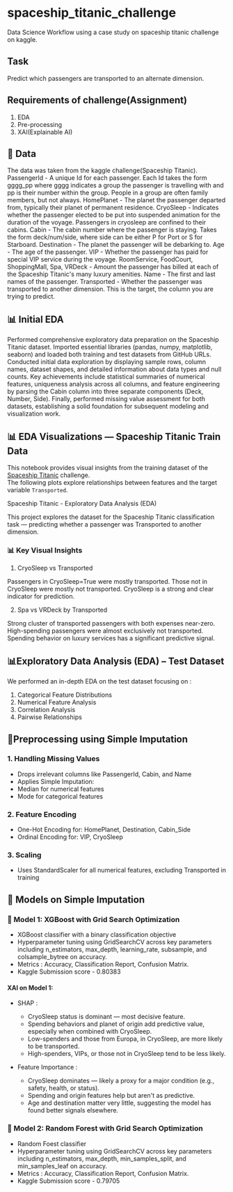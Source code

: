# spaceship_titanic_challenge
Data Science Workflow using a case study on spaceship titanic challenge on kaggle.

## Task
Predict which passengers are transported to an alternate dimension. 

## Requirements of challenge(Assignment)
1. EDA
2. Pre-processing
3. XAI(Explainable AI)

## 🚀 Data
The data was taken from the kaggle challenge(Spaceship Titanic).
PassengerId - A unique Id for each passenger. Each Id takes the form gggg_pp where gggg indicates a group the passenger is travelling with and pp is their number within the group. People in a group are often family members, but not always.
HomePlanet - The planet the passenger departed from, typically their planet of permanent residence.
CryoSleep - Indicates whether the passenger elected to be put into suspended animation for the duration of the voyage. Passengers in cryosleep are confined to their cabins.
Cabin - The cabin number where the passenger is staying. Takes the form deck/num/side, where side can be either P for Port or S for Starboard.
Destination - The planet the passenger will be debarking to.
Age - The age of the passenger.
VIP - Whether the passenger has paid for special VIP service during the voyage.
RoomService, FoodCourt, ShoppingMall, Spa, VRDeck - Amount the passenger has billed at each of the Spaceship Titanic's many luxury amenities.
Name - The first and last names of the passenger.
Transported - Whether the passenger was transported to another dimension. This is the target, the column you are trying to predict.

## 📊 Initial EDA
Performed comprehensive exploratory data preparation on the Spaceship Titanic dataset. Imported essential libraries (pandas, numpy, matplotlib, seaborn) and loaded both training and test datasets from GitHub URLs. Conducted initial data exploration by displaying sample rows, column names, dataset shapes, and detailed information about data types and null counts. Key achievements include statistical summaries of numerical features, uniqueness analysis  across all columns, and feature engineering by parsing the Cabin column into three separate components (Deck, Number, Side). Finally, performed missing value assessment for both datasets, establishing a solid foundation for subsequent modeling and visualization work.


## 📊 EDA Visualizations — Spaceship Titanic Train Data

This notebook provides visual insights from the training dataset of the [Spaceship Titanic](https://www.kaggle.com/competitions/spaceship-titanic) challenge.  
The following plots explore relationships between features and the target variable `Transported`.

Spaceship Titanic - Exploratory Data Analysis (EDA)

This project explores the dataset for the Spaceship Titanic classification task — predicting whether a passenger was Transported to another dimension.


### 📊 Key Visual Insights

1. CryoSleep vs Transported

Passengers in CryoSleep=True were mostly transported.
Those not in CryoSleep were mostly not transported.
CryoSleep is a strong and clear indicator for prediction.

2. Spa vs VRDeck by Transported

Strong cluster of transported passengers with both expenses near-zero.
High-spending passengers were almost exclusively not transported.
Spending behavior on luxury services has a significant predictive signal.


## 📊Exploratory Data Analysis (EDA) – Test Dataset

We performed an in-depth EDA on the test dataset focusing on :
  1. Categorical Feature Distributions
  2. Numerical Feature Analysis
  3. Correlation Analysis
  4. Pairwise Relationships


## 🧼Preprocessing using Simple Imputation

### 1. Handling Missing Values

- Drops irrelevant columns like PassengerId, Cabin, and Name
- Applies Simple Imputation:
- Median for numerical features
- Mode for categorical features
  
### 2. Feature Encoding

- One-Hot Encoding for: HomePlanet, Destination, Cabin_Side
- Ordinal Encoding for: VIP, CryoSleep

### 3. Scaling

- Uses StandardScaler for all numerical features, excluding Transported in training



## 🚀 Models on Simple Imputation


### 📌 Model 1: XGBoost with Grid Search Optimization

* XGBoost classifier with a binary classification objective
* Hyperparameter tuning using GridSearchCV across key parameters including n_estimators, max_depth, learning_rate, subsample, and colsample_bytree on accuracy.
* Metrics : Accuracy, Classification Report, Confusion Matrix.
* Kaggle Submission score - 0.80383

#### XAI on Model 1: 

- SHAP :
  *  CryoSleep status is dominant — most decisive feature.
  *  Spending behaviors and planet of origin add predictive value, especially when combined with CryoSleep.
  *  Low-spenders and those from Europa, in CryoSleep, are more likely to be transported.
  *  High-spenders, VIPs, or those not in CryoSleep tend to be less likely.
    
- Feature Importance :
  *  CryoSleep dominates — likely a proxy for a major condition (e.g., safety, health, or status).
  *  Spending and origin features help but aren't as predictive.
  *  Age and destination matter very little, suggesting the model has found better signals elsewhere.
 

### 📌 Model 2: Random Forest with Grid Search Optimization

* Random Foest classifier
* Hyperparameter tuning using GridSearchCV across key parameters including n_estimators, max_depth, min_samples_split, and min_samples_leaf on accuracy.
* Metrics : Accuracy, Classification Report, Confusion Matrix.
* Kaggle Submission score - 0.79705
